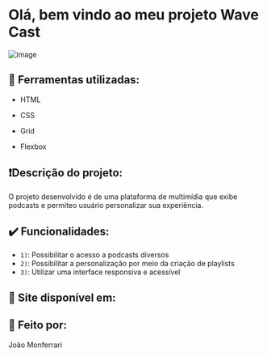 
# Olá, bem vindo ao meu projeto Wave Cast

![image](https://github.com/user-attachments/assets/45d659fd-d63e-4d7f-93f3-363fe609974b)

## :hammer: Ferramentas utilizadas:

* HTML
  
* CSS
  
* Grid

* Flexbox

## ❗Descrição do projeto:

O projeto desenvolvido é de uma plataforma de multimídia que exibe podcasts e permiteo usuário personalizar sua experiência.  

## ✔️ Funcionalidades:

- `1)`: Possibilitar o acesso a podcasts diversos
- `2)`: Possibilitar a personalização por meio da criação de playlists
- `3)`: Utilizar uma interface responsiva e acessível

## 🔗 Site disponível em:



## 🔧 Feito por:

João Monferrari
